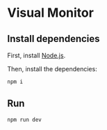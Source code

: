 # Visual Monitor

## Install dependencies

First, install [Node.js](https://nodejs.org/en/download/).

Then, install the dependencies:

```bash
npm i
```

## Run

```bash
npm run dev
```

